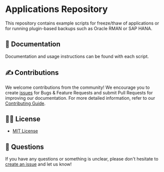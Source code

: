 # Applications Repository

This repository contains example scripts for freeze/thaw of applications or for running plugin-based backups such as Oracle RMAN or SAP HANA.

## 📗 Documentation

Documentation and usage instructions can be found with each script.

## ✍ Contributions

We welcome contributions from the community! We encourage you to create [issues](https://github.com/VeeamHub/applications/issues/new/choose) for Bugs & Feature Requests and submit Pull Requests for improving our documentation. For more detailed information, refer to our [Contributing Guide](CONTRIBUTING.md).

## 🤝🏾 License

* [MIT License](LICENSE)

## 🤔 Questions

If you have any questions or something is unclear, please don't hesitate to [create an issue](https://github.com/VeeamHub/applications/issues/new/choose) and let us know!
